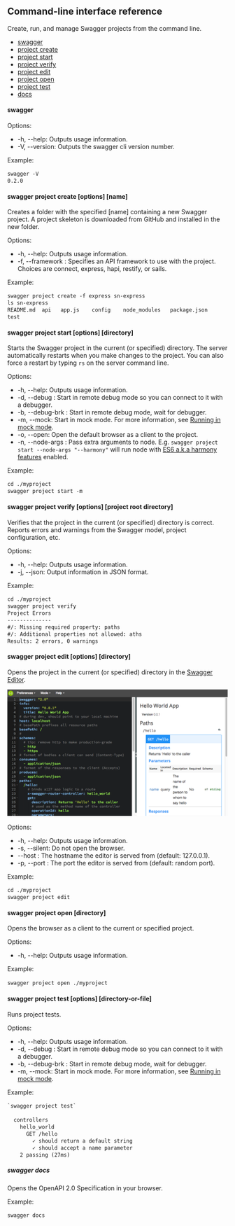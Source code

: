 

 
## Command-line interface reference

Create, run, and manage Swagger projects from the command line.

* [swagger](#swagger)
* [project create](#create)
* [project start](#start)
* [project verify](#verify)
* [project edit](#edit)
* [project open](#open)
* [project test](#test)
* [docs](#docs)

#### <a name="swagger"></a>swagger

Options:

* -h, --help: Outputs usage information.
* -V, --version: Outputs the swagger cli version number.

Example:

    swagger -V
    0.2.0


#### <a name="create"></a>swagger project create [options] [name]

Creates a folder with the specified [name] containing a new Swagger project. A project skeleton is downloaded from GitHub and installed in the new folder. 

Options:

* -h, --help: Outputs usage information.
* -f, --framework <framework>: Specifies an API framework to use with the project. Choices are connect, express, hapi, restify, or sails. 

Example:

    swagger project create -f express sn-express
    ls sn-express
    README.md  api   app.js    config    node_modules   package.json   test


#### <a name="start"></a>swagger project start [options] [directory]

Starts the Swagger project in the current (or specified) directory. The server automatically restarts when you make changes to the project. You can also force a restart by typing `rs` on the server command line.

Options:

* -h, --help: Outputs usage information.
* -d, --debug <port>: Start in remote debug mode so you can connect to it with a debugger.
* -b, --debug-brk <port>: Start in remote debug mode, wait for debugger. 
* -m, --mock: Start in mock mode. For more information, see [Running in mock mode](./mock-mode.md). 
* -o, --open: Open the default browser as a client to the project. 
* -n, --node-args <args>: Pass extra arguments to node. E.g. `swagger project start --node-args "--harmony"` will run node with [ES6 a.k.a harmony features](https://github.com/joyent/node/wiki/ES6-%28a.k.a.-Harmony%29-Features-Implemented-in-V8-and-Available-in-Node) enabled.

Example:

    cd ./myproject
    swagger project start -m


#### <a name="verify"></a>swagger project verify [options] [project root directory]

Verifies that the project in the current (or specified) directory is correct. Reports errors and warnings from the Swagger model, project configuration, etc. 

Options:

* -h, --help: Outputs usage information.
* -j, --json: Output information in JSON format.

Example:

    cd ./myproject
    swagger project verify
    Project Errors
    --------------
    #/: Missing required property: paths
    #/: Additional properties not allowed: aths
    Results: 2 errors, 0 warnings



#### <a name="edit"></a>swagger project edit [options] [directory]

Opens the project in the current (or specified) directory in the [Swagger Editor](https://github.com/swagger-api/swagger-editor). 

![alt text](./images/swagger-editor.png)

Options:

* -h, --help: Outputs usage information.
* -s, --silent: Do not open the browser. 
* --host <host>: The hostname the editor is served from (default: 127.0.0.1).
* -p, --port <port>: The port the editor is served from (default: random port).

Example:

    cd ./myproject
    swagger project edit


#### <a name="open"></a>swagger project open [directory]

Opens the browser as a client to the current or specified project. 

Options:

* -h, --help: Outputs usage information.

Example:

`swagger project open ./myproject`



#### <a name="test"></a>swagger project test [options] [directory-or-file]

Runs project tests. 

Options:

* -h, --help: Outputs usage information.
* -d, --debug <port>: Start in remote debug mode so you can connect to it with a debugger.
* -b, --debug-brk <port>: Start in remote debug mode, wait for debugger. 
* -m, --mock: Start in mock mode. For more information, see [Running in mock mode](./mock-mode.md). 

Example:

    `swagger project test`
    
      controllers
        hello_world
          GET /hello
            ✓ should return a default string
            ✓ should accept a name parameter
        2 passing (27ms)


##### <a name="docs"></a>swagger docs

Opens the OpenAPI 2.0 Specification in your browser. 

Example:

    swagger docs




